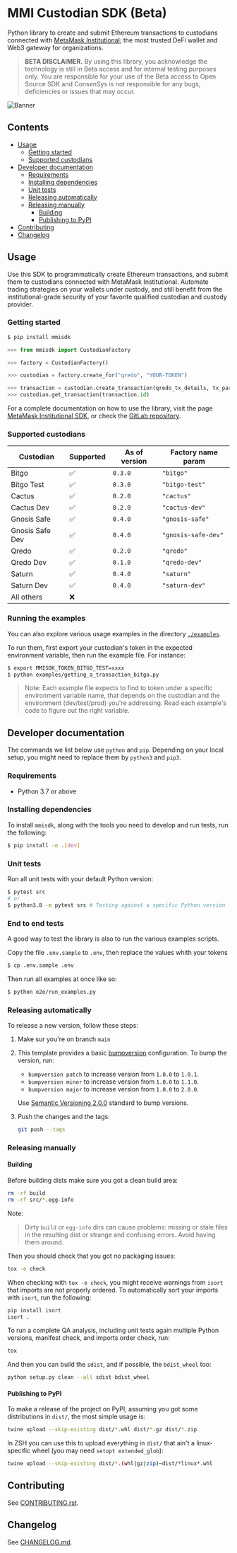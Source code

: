 # MMI Custodian SDK (Beta)

Python library to create and submit Ethereum transactions to custodians connected with [MetaMask Institutional](https://metamask.io/institutions); the most trusted DeFi wallet and Web3 gateway for organizations.

> **BETA DISCLAIMER.** By using this library, you acknowledge the technology is still in Beta access and for internal testing purposes only. You are responsible for your use of the Beta access to Open Source SDK and ConsenSys is not responsible for any bugs, deficiencies or issues that may occur.

![Banner](https://image-server-xab.s3.eu-west-1.amazonaws.com/mmisdk-banner.png)

## Contents

-   [Usage](#usage)
    -   [Getting started](#getting-started)
    -   [Supported custodians](#supported-custodians)
-   [Developer documentation](#developer-documentation)
    -   [Requirements](#requirements)
    -   [Installing dependencies](#installing-dependencies)
    -   [Unit tests](#unit-tests)
    -   [Releasing automatically](#releasing-automatically)
    -   [Releasing manually](#releasing-manually)
        -   [Building](#building)
        -   [Publishing to PyPI](#publishing-to-pypi)
-   [Contributing](#contributing)
-   [Changelog](#changelog)

## Usage

Use this SDK to programmatically create Ethereum transactions, and submit them to custodians connected with MetaMask Institutional. Automate trading strategies on your wallets under custody, and still benefit from the institutional-grade security of your favorite qualified custodian and custody provider.

### Getting started

```bash
$ pip install mmisdk
```

```python
>>> from mmisdk import CustodianFactory

>>> factory = CustodianFactory()

>>> custodian = factory.create_for("qredo", "YOUR-TOKEN")

>>> transaction = custodian.create_transaction(qredo_tx_details, tx_params)
>>> custodian.get_transaction(transaction.id)
```

For a complete documentation on how to use the library, visit the page [MetaMask Institutional SDK](https://consensys.gitlab.io/codefi/products/mmi/mmi-sdk-py/sdk-python/), or check the [GitLab repository](https://gitlab.com/ConsenSys/codefi/products/mmi/mmi-sdk-py/-/blob/main/docs/mkdocs/sdk-python.md).

### Supported custodians

| Custodian       | Supported | As of version | Factory name param  |
| --------------- | --------- | ------------- | ------------------- |
| Bitgo           | ✅        | `0.3.0`       | `"bitgo"`           |
| Bitgo Test      | ✅        | `0.3.0`       | `"bitgo-test"`      |
| Cactus          | ✅        | `0.2.0`       | `"cactus"`          |
| Cactus Dev      | ✅        | `0.2.0`       | `"cactus-dev"`      |
| Gnosis Safe     | ✅        | `0.4.0`       | `"gnosis-safe"`     |
| Gnosis Safe Dev | ✅        | `0.4.0`       | `"gnosis-safe-dev"` |
| Qredo           | ✅        | `0.2.0`       | `"qredo"`           |
| Qredo Dev       | ✅        | `0.1.0`       | `"qredo-dev"`       |
| Saturn          | ✅        | `0.4.0`       | `"saturn"`          |
| Saturn Dev      | ✅        | `0.4.0`       | `"saturn-dev"`      |
| All others      | ❌        |               |                     |

### Running the examples

You can also explore various usage examples in the directory [`./examples`](https://gitlab.com/ConsenSys/codefi/products/mmi/mmi-sdk-py/-/tree/main/examples).

To run them, first export your custodian's token in the expected environment variable, then run the example file. For instance:

```bash
$ export MMISDK_TOKEN_BITGO_TEST=xxxx
$ python examples/getting_a_transaction_bitgo.py
```

> Note: Each example file expects to find to token under a specific environment variable name, that depends on the custodian and the environment (dev/test/prod) you're addressing. Read each example's code to figure out the right variable.

## Developer documentation

The commands we list below use `python` and `pip`. Depending on your local setup, you might need to replace them by `python3` and `pip3`.

### Requirements

-   Python 3.7 or above

### Installing dependencies

To install `mmisdk`, along with the tools you need to develop and run tests, run the following:

```bash
$ pip install -e .[dev]
```

### Unit tests

Run all unit tests with your default Python version:

```bash
$ pytest src
# or
$ python3.8 -m pytest src # Testing against a specific Python version
```

### End to end tests

A good way to test the library is also to run the various examples scripts.

Copy the file `.env.sample` to `.env`, then replace the values whith your tokens

```bash
$ cp .env.sample .env
```

Then run all examples at once like so:

```bash
$ python e2e/run_examples.py
```

### Releasing automatically

To release a new version, follow these steps:

1. Make sur you're on branch `main`
2. This template provides a basic [bumpversion](https://pypi.org/project/bump2version) configuration. To bump the version, run:

    - `bumpversion patch` to increase version from `1.0.0` to `1.0.1`.
    - `bumpversion minor` to increase version from `1.0.0` to `1.1.0`.
    - `bumpversion major` to increase version from `1.0.0` to `2.0.0`.

    Use [Semantic Versioning 2.0.0](http://semver.org/) standard to bump versions.

3. Push the changes and the tags:

    ```bash
    git push --tags
    ```

### Releasing manually

#### Building

Before building dists make sure you got a clean build area:

```bash
rm -rf build
rm -rf src/*.egg-info
```

Note:

> Dirty `build` or `egg-info` dirs can cause problems: missing or stale files in the resulting dist or strange and confusing errors. Avoid having them around.

Then you should check that you got no packaging issues:

```bash
tox -e check
```

When checking with `tox -e check`, you might receive warnings from `isort` that imports are not properly ordered. To automatically sort your imports with `isort`, run the following:

```bash
pip install isort
isort .
```

To run a complete QA analysis, including unit tests again multiple Python versions, manifest check, and imports order check, run:

```bash
tox
```

And then you can build the `sdist`, and if possible, the `bdist_wheel` too:

```bash
python setup.py clean --all sdist bdist_wheel
```

#### Publishing to PyPI

To make a release of the project on PyPI, assuming you got some distributions in `dist/`, the most simple usage is:

```bash
twine upload --skip-existing dist/*.whl dist/*.gz dist/*.zip
```

In ZSH you can use this to upload everything in `dist/` that ain't a linux-specific wheel (you may need `setopt extended_glob`):

```bash
twine upload --skip-existing dist/*.(whl|gz|zip)~dist/*linux*.whl
```

## Contributing

See [CONTRIBUTING.rst](./CONTRIBUTING.rst).

## Changelog

See [CHANGELOG.md](./CHANGELOG.md).
